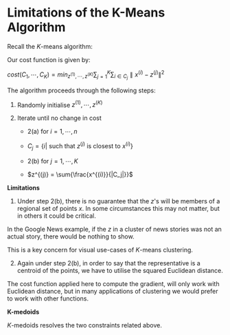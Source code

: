 # Limitations of the K-Means Algorithm

Recall the $K$-means algorithm:

Our cost function is given by:

$cost(C_1, ⋯, C_K) = min_{z^{(1)},⋯,z^{(K)}} \sum\nolimits_{j=1}^{K}{} \sum_{i∈C_j} ∥x^{(i)} - z^{(j)}∥^2$

The algorithm proceeds through the following steps:

1. Randomly initialise $z^{(1)}, ⋯, z^{(K)}$

2. Iterate until no change in cost

   - 2(a) for $i = 1, ⋯, n$
   - $C_j = \lbrace i |$ such that $z^{(j)}$ is closest to $x^{(i)} \rbrace$

   - 2(b) for $j = 1, ⋯, K$
   - $z^{(j)} = \sum{\frac{x^{(i)}}{|C_j|}}$

**Limitations**

1. Under step 2(b), there is no guarantee that the $z$'s will be members of a regional set of points $x$. In some circumstances this may not matter, but in others it could be critical.

In the Google News example, if the $z$ in a cluster of news stories was not an actual story, there would be nothing to show.

This is a key concern for visual use-cases of $K$-means clustering.

2. Again under step 2(b), in order to say that the representative is a centroid of the points, we have to utilise the squared Euclidean distance.

The cost function applied here to compute the gradient, will only work with Euclidean distance, but in many applications of clustering we would prefer to work with other functions.

**K-medoids**

$K$-medoids resolves the two constraints related above.
